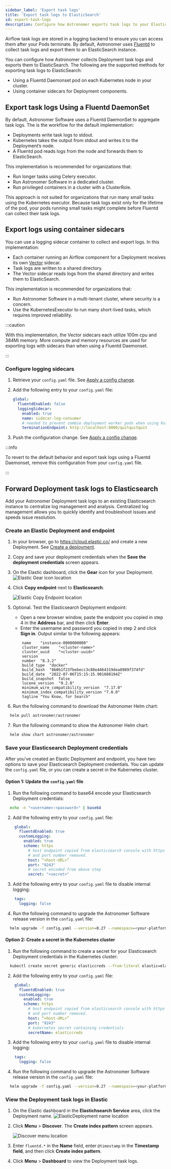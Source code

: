 ```yaml
---
sidebar_label: 'Export task logs'
title: 'Export task logs to ElasticSearch'
id: export-task-logs
description: Configure how Astronomer exports task logs to your ElasticSearch instance.
---
```


Airflow task logs are stored in a logging backend to ensure you can access them after your Pods terminate. By default, Astronomer uses [Fluentd](https://www.fluentd.org/) to collect task logs and export them to an ElasticSearch instance.

You can configure how Astronomer collects Deployment task logs and exports them to ElasticSearch. The following are the supported methods for exporting task logs to ElasticSearch:

- Using a Fluentd Daemonset pod on each Kubernetes node in your cluster.
- Using container sidecars for Deployment components.

## Export task logs Using a Fluentd DaemonSet

By default, Astronomer Software uses a Fluentd DaemonSet to aggregate task logs. The is the workflow for the default implementation:

- Deployments write task logs to stdout.
- Kubernetes takes the output from stdout and writes it to the Deployment’s node.
- A Fluentd pod reads logs from the node and forwards them to ElasticSearch.

This implementation is recommended for organizations that:

- Run longer tasks using Celery executor.
- Run Astronomer Software in a dedicated cluster.
- Run privileged containers in a cluster with a ClusterRole.

This approach is not suited for organizations that run many small tasks using the Kubernetes executor. Because task logs exist only for the lifetime of the pod, your pods running small tasks might complete before Fluentd can collect their task logs.

## Export logs using container sidecars

You can use a logging sidecar container to collect and export logs. In this implementation:

- Each container running an Airflow component for a Deployment receives its own [Vector](https://vector.dev/) sidecar.
- Task logs are written to a shared directory.
- The Vector sidecar reads logs from the shared directory and writes them to ElasticSearch.

This implementation is recommended for organizations that:

- Run Astronomer Software in a multi-tenant cluster, where security is a concern.
- Use the KubernetesExecutor to run many short-lived tasks, which requires improved reliability.

:::caution

With this implementation, the Vector sidecars each utilize 100m cpu and 384Mi memory. More compute and memory resources are used for exporting logs with sidecars than when using a Fluentd Daemonset.

:::

### Configure logging sidecars

1. Retrieve your `config.yaml` file. See [Apply a config change](apply-platform-config.md).
2. Add the following entry to your `config.yaml` file:

    ```yaml
    global:
      fluentdEnabled: false
      loggingSidecar:
        enabled: true
        name: sidecar-log-consumer
        # needed to prevent zombie deployment worker pods when using KubernetesExecutor
        terminationEndpoint: http://localhost:8000/quitquitquit
    ```
3. Push the configuration change. See [Apply a config change](apply-platform-config.md).


:::info

To revert to the default behavior and export task logs using a Fluentd Daemonset, remove this configuration from your `config.yaml` file.

:::

## Forward Deployment task logs to Elasticsearch

Add your Astronomer Deployment task logs to an existing Elasticsearch instance to centralize log management and analysis. Centralized log management allows you to quickly identify and troubleshoot issues and speeds issue resolution.

### Create an Elastic Deployment and endpoint

1. In your browser, go to https://cloud.elastic.co/ and create a new Deployment. See [Create a deployment](https://www.elastic.co/guide/en/cloud/current/ec-create-deployment.html#ec-create-deployment).
2. Copy and save your deployment credentials when the **Save the deployment credentials** screen appears.
3. On the Elastic dashboard, click the **Gear** icon for your Deployment.
  ![Elastic Gear icon location](/img/docs/elasticsearch-gear-icon.png)
4. Click **Copy endpoint** next to **Elasticsearch**.

    ![Elastic Copy Endpoint location](/img/docs/elasticsearch-copy-endpoint.png)

5. Optional. Test the Elasticsearch Deployment endpoint:
    - Open a new browser window, paste the endpoint you copied in step 4 in the **Address** bar, and then click **Enter**.
    - Enter the username and password you copied in step 2 and click **Sign in**. Output similar to the following appears:
    ```text
        name	"instance-0000000000"
        cluster_name	"<cluster-name>"
        cluster_uuid	"<cluster-uuid>"
        version	
        number	"8.3.2"
        build_type	"docker"
        build_hash	"8b0b1f23fbebecc3c88e4464319dea8989f374fd"
        build_date	"2022-07-06T15:15:15.901688194Z"
        build_snapshot	false
        lucene_version	"9.2.0"
        minimum_wire_compatibility_version	"7.17.0"
        minimum_index_compatibility_version	"7.0.0"
        tagline	"You Know, for Search"
    ```
6. Run the following command to download the Astronomer Helm chart: 

  ```bash
    helm pull astronomer/astronomer
  ```
7. Run the following command to show the Astronomer Helm chart:

  ```bash
    helm show chart astronomer/astronomer
  ``` 

### Save your Elasticsearch Deployment credentials

After you've created an Elastic Deployment and endpoint, you have two options to save your Elasticsearch Deployment credentials. You can update the `config.yaml` file, or you can create a secret in the Kubernetes cluster.

#### Option 1: Update the `config.yaml` file

1. Run the following command to base64 encode your Elasticsearch Deployment credentials:

  ```bash
    echo -n "<username>:<password>" | base64
  ```
2. Add the following entry to your `config.yaml` file:

  ```yaml
      global:
        fluentdEnabled: true
        customLogging:
          enabled: true
          scheme: https
            # host endpoint copied from elasticsearch console with https
            # and port number removed.
            host: “<host-URL>”
            port: "9243"
            # secret encoded from above step
            secret: "<secret>"
  ```
3. Add the following entry to your `config.yaml` file to disable internal logging:

  ```yaml
      tags:
        logging: false
  ```
4. Run the following command to upgrade the Astronomer Software release version in the `config.yaml` file:

  ```bash
    helm upgrade -f config.yaml --version=0.27 --namespace=<your-platform-namespace> <your-platform-release-name> astronomer/astronomer
  ```

#### Option 2: Create a secret in the Kubernetes cluster

1. Run the following command to create a secret for your Elasticsearch Deployment credentials in the Kubernetes cluster:

  ```bash
    kubectl create secret generic elasticcreds --from-literal elastic=elastic:samplepassword --namespace=<your-platform-namespace>
  ```
2. Add the following entry to your `config.yaml` file:

  ```yaml
      global:
        fluentdEnabled: true
        customLogging:
          enabled: true
          scheme: https
            # host endpoint copied from elasticsearch console with https
            # and port number removed.
            host: “<host-URL>”
            port: "9243"
            # kubernetes secret containing credentials
            secretName: elasticcreds
  ```
3. Add the following entry to your `config.yaml` file to disable internal logging:

  ```yaml
      tags:
        logging: false
  ```
4. Run the following command to upgrade the Astronomer Software release version in the `config.yaml` file:

  ```bash
    helm upgrade -f config.yaml --version=0.27 --namespace=<your-platform-namespace> <your-platform-release-name> astronomer/astronomer
  ```
### View the Deployment task logs in Elastic

1. On the Elastic dashboard in the **Elastichsearch Service** area, click the Deployment name.
  ![ElasticDeployment name location](/img/docs/elasticsearch-deployment-name.png)
2. Click **Menu** > **Discover**. The **Create index pattern** screen appears.

    ![Discover menu location](/img/docs/elasticsearch-discover.png)

3. Enter `fluentd.*` in the **Name** field, enter `@timestamp` in the **Timestamp field**, and then click **Create index pattern**.
4. Click **Menu** > **Dashboard** to view the Deployment task logs.